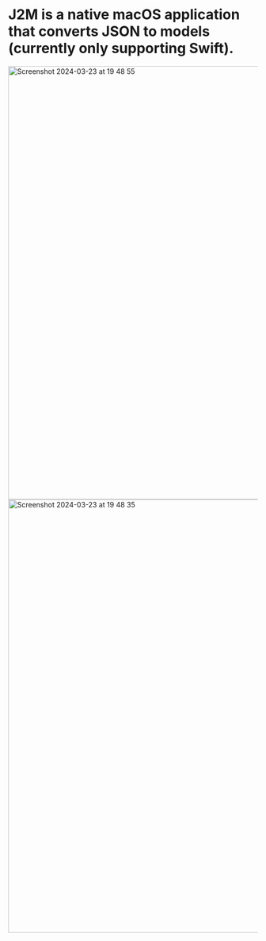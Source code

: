 # J2M is a native macOS application that converts JSON to models (currently only supporting Swift).
<img width="873" alt="Screenshot 2024-03-23 at 19 48 55" src="https://github.com/RavanSA/j2m/assets/58227337/59bddf0b-636d-4c3d-8b84-555e0d07209b">

<img width="873" alt="Screenshot 2024-03-23 at 19 48 35" src="https://github.com/RavanSA/j2m/assets/58227337/8b367eea-5d89-45ca-baee-fb87bd16f598">
